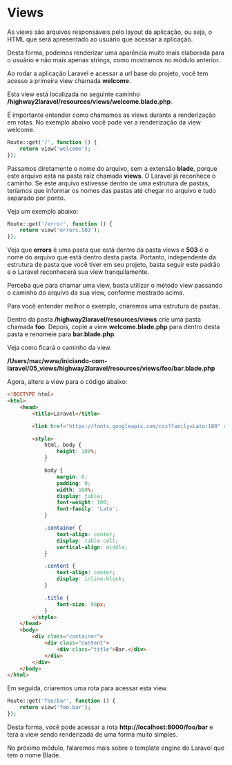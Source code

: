 # Views

As views são arquivos responsáveis pelo layout da aplicação, ou seja, o HTML que será apresentado ao usuário que acessar a aplicação.

Desta forma, podemos renderizar uma aparência muito mais elaborada para o usuário e não mais apenas strings, como mostramos no módulo anterior.

Ao rodar a aplicação Laravel e acessar a url base do projeto, você tem acesso a primeira view chamada **welcome**.

Esta view está localizada no seguinte caminho **/highway2laravel/resources/views/welcome.blade.php**.

É importante entender como chamamos as views durante a renderização em rotas. No exemplo abaixo você pode ver a renderização da view welcome.

```php
Route::get('/', function () {
    return view('welcome');
});
```

Passamos diretamente o nome do arquivo, sem a extensão **blade**, porque este arquivo está na pasta raiz chamada **views**. O Laravel já reconhece o caminho. Se este arquivo estivesse dentro de uma estrutura de pastas, teríamos que informar os nomes das pastas até chegar no arquivo e tudo separado por ponto. 

Veja um exemplo abaixo:

```php
Route::get('/error', function () {
    return view('errors.503');
});
```

Veja que **errors** é uma pasta que está dentro da pasta views e **503** é o nome do arquivo que está dentro desta pasta. Portanto, independente da estrutura de pasta que você tiver em seu projeto, basta seguir este padrão e o Laravel reconhecerá sua view tranquilamente.

Perceba que para chamar uma view, basta utilizar o método view passando o caminho do arquivo da sua view, conforme mostrado acima.

Para você entender melhor o exemplo, criaremos uma estrutura de pastas.

Dentro da pasta **/highway2laravel/resources/views** crie uma pasta chamada **foo**. Depois, copie a view **welcome.blade.php** para dentro desta pasta e renomeie para **bar.blade.php**.

Veja como ficará o caminho da view.

**/Users/mac/www/iniciando-com-laravel/05_views/highway2laravel/resources/views/foo/bar.blade.php**

Agora, altere a view para o código abaixo:

```html
<!DOCTYPE html>
<html>
    <head>
        <title>Laravel</title>

        <link href="https://fonts.googleapis.com/css?family=Lato:100" rel="stylesheet" type="text/css">

        <style>
            html, body {
                height: 100%;
            }

            body {
                margin: 0;
                padding: 0;
                width: 100%;
                display: table;
                font-weight: 100;
                font-family: 'Lato';
            }

            .container {
                text-align: center;
                display: table-cell;
                vertical-align: middle;
            }

            .content {
                text-align: center;
                display: inline-block;
            }

            .title {
                font-size: 96px;
            }
        </style>
    </head>
    <body>
        <div class="container">
            <div class="content">
                <div class="title">Bar.</div>
            </div>
        </div>
    </body>
</html>

```

Em seguida, criaremos uma rota para acessar esta view.

```php
Route::get('foo/bar', function () {
    return view('foo.bar');
});
```

Desta forma, você pode acessar a rota **http://localhost:8000/foo/bar** e terá a view sendo renderizada de uma forma muito simples.

No próximo módulo, falaremos mais sobre o template engine do Laravel que tem o nome Blade.